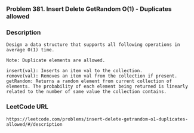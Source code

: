 ### Problem 381. Insert Delete GetRandom O(1) - Duplicates allowed

### Description
	Design a data structure that supports all following operations in average O(1) time.

	Note: Duplicate elements are allowed.

	insert(val): Inserts an item val to the collection.
	remove(val): Removes an item val from the collection if present.
	getRandom: Returns a random element from current collection of elements. The probability of each element being returned is linearly related to the number of same value the collection contains.

### LeetCode URL
	https://leetcode.com/problems/insert-delete-getrandom-o1-duplicates-allowed/#/description